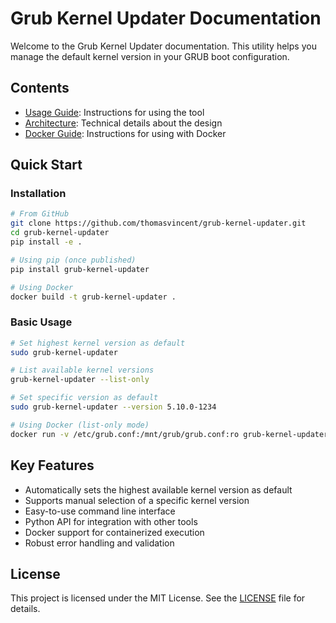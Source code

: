 # Grub Kernel Updater Documentation

Welcome to the Grub Kernel Updater documentation. This utility helps you manage the default kernel version in your GRUB boot configuration.

## Contents

- [Usage Guide](usage.md): Instructions for using the tool
- [Architecture](architecture.md): Technical details about the design
- [Docker Guide](docker.md): Instructions for using with Docker

## Quick Start

### Installation

```bash
# From GitHub
git clone https://github.com/thomasvincent/grub-kernel-updater.git
cd grub-kernel-updater
pip install -e .

# Using pip (once published)
pip install grub-kernel-updater

# Using Docker
docker build -t grub-kernel-updater .
```

### Basic Usage

```bash
# Set highest kernel version as default
sudo grub-kernel-updater

# List available kernel versions
grub-kernel-updater --list-only

# Set specific version as default
sudo grub-kernel-updater --version 5.10.0-1234

# Using Docker (list-only mode)
docker run -v /etc/grub.conf:/mnt/grub/grub.conf:ro grub-kernel-updater --list-only
```

## Key Features

- Automatically sets the highest available kernel version as default
- Supports manual selection of a specific kernel version
- Easy-to-use command line interface
- Python API for integration with other tools
- Docker support for containerized execution
- Robust error handling and validation

## License

This project is licensed under the MIT License. See the [LICENSE](../LICENSE) file for details.